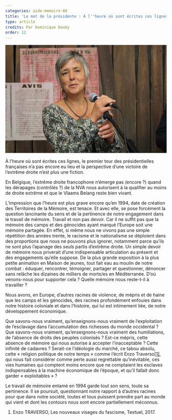 ```yaml
---
categories: aide-memoire-80
title: 'Le mot de la présidente : À l''heure où sont écrites ces lignes...'
type: article
credits: Par Dominique Dauby
order: 12
---
```

![Dominique Dauby](/assets/uploads/am-80-dominique-dauby.jpg)

À l’heure où sont écrites ces lignes, le premier tour des présidentielles françaises n’a pas encore eu lieu et la perspective d’une victoire de l’extrême droite n’est plus une fiction.



En Belgique, l’extrême droite francophone n’émerge pas (encore ?) quand les dérapages (contrôlés ?) de la NVA nous autorisent à la qualifier au moins de droite extrême et que le Vlaams Belang reste bien vivant.



L’impression que l’heure est plus grave encore qu’en 1994, date de création des Territoires de la Mémoire, est tenace. Et avec elle, se pose forcément la question lancinante du sens et de la pertinence de notre engagement dans le travail de mémoire. Travail et non pas devoir. Car il ne suffit pas que la mémoire des camps et des génocides ayant marqué l’Europe soit une mémoire partagée. En effet, si même nous ne vivons pas une simple répétition des années trente, le racisme et le nationalisme se déploient dans des proportions que nous ne pouvons plus ignorer, notamment parce qu’ils ne sont plus l’apanage des seuls partis d’extrême droite. Un simple devoir de mémoire nous priverait d’une indispensable articulation au présent et des engagements qu’elle suppose. De la plus grande exposition à la plus petite animation en Maison de jeunes, tout fait eau au moulin de notre combat : éduquer, rencontrer, témoigner, partager et questionner, dénoncer sans relâche les dizaines de milliers de morts/es en Méditerranée. D’où venons-nous pour supporter cela ? Quelle mémoire nous reste-t-il à travailler ?

Nous avons, en Europe, d’autres racines de violence, de mépris et de haine que les camps et les génocides, des racines profondément enfouies dans notre histoire coloniale et dans l’histoire, qui lui est intimement liée, de notre développement économique.

Que savons-nous vraiment, qu’enseignons-nous vraiment de l’exploitation de l’esclavage dans l’accumulation des richesses du monde occidental ? Que savons-nous vraiment, qu’enseignons-nous vraiment des humiliations, de l’absence de droits des peuples colonisés ? Est-ce mépris, cette absence de mémoire qui nous autorise à accepter l’inacceptable ? Cette infinité de cadavres ? Serait-ce l’idéologie du marché, ce tabou absolu, cette « religion politique de notre temps » comme l’écrit Enzo Traverso[[1]](#footnote-1), qui nous fait considérer comme perte aussi regrettable qu’inévitable, ces vies humaines qui comptent moins encore que ne comptaient les esclaves indispensables à la machine économique de l’époque, et qu’il fallait donc garder « exploitables » ?

Le travail de mémoire entamé en 1994 garde tout son sens, toute sa pertinence. Il se poursuit, questionnant notre rapport à d’autres racines pour que dans notre société, toutes et tous puissent prendre part au monde qui vient et dont les contours nous sont encore partiellement méconnus.

1. Enzo TRAVERSO, Les nouveaux visages du fascisme, Textuel, 2017.

